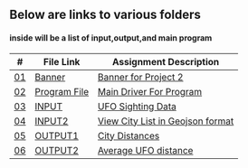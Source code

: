 ## Below are links to various folders
#### inside will be a list of input,output,and main program


|   #    | File Link       | Assignment Description                          |
|------- |-------------------|-------------------------------------------------|
| [01](.Banner) |  [Banner](./Banner) | [ Banner for Project 2](./Banner)|
| [02](.main.py) |  [Program File](./main.py) | [ Main Driver For Program](./main.py)|
| [03](.UFOSightings.csv) |  [INPUT](./UFOSightings.csv) | [ UFO Sighting Data](./UFOSightings.csv)   |
| [04](.cities.geojson) |  [INPUT2](./cities.geojson) | [View City List in Geojson format](./cities.geojson)|
| [05](.DISTANCES.json) |  [OUTPUT1](./DISTANCES.json) | [ City Distances](./DISTANCES.json)|
| [06](.AVGUFODISTANCES.json) |  [OUTPUT2](./AVGUFODISTANCES.json) | [ Average UFO distance](./AVGUFODISTANCES.json)   |


